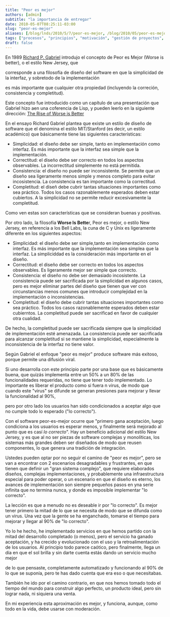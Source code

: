 ```yaml
---
title: "Peor es mejor"
authors: [admin]
subtitle: "la importancia de entregar"
date: 2010-05-07T08:25:11-03:00
slug: "peor-es-mejor"
aliases: [/blog/lnds/2010/5/7/peor-es-mejor, /blog/2010/05/peor-es-mejor.html]
tags: ["procesos", "principios", "motivación", "gestión de proyectos", "agilidad"]
draft: false
---
```


En 1989 [Richard P. Gabriel](http://dreamsongs.com/) introdujo el
concepto de Peor es Mejor (Worse is better), o el estilo New Jersey, que

corresponde a una filosofía de diseño del software en que la simplicidad
de la interfaz, y sobretodo de la implementación

es más importante que cualquier otra propiedad (incluyendo la correción,
consistencia y completitud).

Este concepto fue introducido como un capítulo de una presentación que
Gabriel hizo aen una coferencia de Lisp, y pueden leerlo en la siguiente dirección: 
[The Rise of Worse is Better](http://www.jwz.org/doc/worse-is-better.html)

En el ensayo Richard Gabriel plantea que existe un estilo de diseño de
software que el denomina el estilo MIT/Stanford (es decir, un estilo académico) que básicamente tiene las siguientes
características:

* Simplicidad: el diseño debe ser simple, tanto en implementación como interfaz. Es más importante que la interfaz sea simple que la implementación.
* Correctitud: el diseño debe ser correcto en todos los aspectos observables. La incorrectitud simplemente no está permitida.
* Consistencia: el diseño no puede ser inconsistente. Se permite que un diseño sea ligeramente menos simple y menos completo para evitar incosistencia. La consistencia es tan importante como la correctitud.
* Completitud: el diseñ debe cubrir tantas situaciones importantes como sea práctico. Todos los casos razonablemente esperados deben estar cubiertos.  A la simplicidad no se permite reducir excesivamente la completitud.

Como ven estas son características que se consideran buenas y positivas.

Por otro lado, la filosofía **Worse Is Bette**r, Peor es mejor, o estilo
New Jersey, en referencia a los Bell Labs, la cuna de C y Unix es
ligeramente diferente en los siguientes aspectos:

* Simplicidad: el diseño debe ser simple,tanto en implementación como interfaz. Es más importante que la implementación sea simplea que la interfaz. La simpliciddad es la consideración más importante en el diseño.
* Correctitud: el diseño debe ser correcto en todos los aspectos observables. Es ligeramente mejor ser simple que correcto.
* Consistencia: el diseño no debe ser demasiado incosistente. La consistencia puede ser sacrificada por la simplicidad en algunos casos, pero es mejor eliminar partes del diseño que tienen que ver con circunstancias menos comunes que introducir complejidad en la implementación o inconsistencias.
* Completitud: el diseño debe cubrir tantas situaciones importantes como sea práctico. Todos los casos razonablemente esperados deben estar cubierntos. La completitud puede ser sacrificad en favor de cualquier otra cualidad.

De hecho, la completitud puede ser sacrificada siempre que la
simplicidad de implementación esté amenazada. La consistencia puede ser
sacrificada para alcanzar completitud si se mantiene la simplicidad,
especialmente la inconsistencia de la interfaz no tiene valor.

Según Gabriel el enfoque "peor es mejor" produce software más exitoso,
porque permite una difusión viral.

Si uno desarrolla con este principio parte por una base que es
básicamente buena, que quizás implementa entre un 50% a un 80% de las
funcionalidades requeridas, no tiene que tener todo implementado. Lo
importante es liberar el producto como si fuera n virus, de modo que
cuando este "virus" se difunde se generan presiones para mejorar y
llevar la funcionalidad al 90%,

pero por otro lado los usuarios han sido condicionados a aceptar algo
que no cumple todo lo esperado ("lo correcto").

Con el software peor-es-mejor ocurre que "primero gana aceptación,
luego condiciona a los usuarios es esperar menos, y finalmente será
mejorado al punto que es casí *lo correcto*". Hay un beneficio
adicional del estilo New Jersey, y es que al no ser piezas de software
complejas y monolíticas, los sistemas más grandes deben ser diseñados de
modo que reusen componentes, lo que genera una tradición de integración.

Ustedes pueden optar por no seguir el camino de "peor es mejor", pero
se van a encontrar con 2 escenarios desagradables y frustrantes, en que
tienen que definir un "gran sistema complejo", que requiere elaborados
diseños, complejas implementaciones, y probablemente una infraestructura
especial para poder operar, o un escenario en que el diseño es eterno,
los avances de implementación son siempre pequeños pasos en yna serie
infinita que no termina nunca, y donde es imposible implementar "lo
correcto".

La lección es que a menudo no es deseable ir por "lo correcto". Es
mejor tener primero la mitad de lo que se necesita de modo que se
difunda como un virus. Una vez que la gente se ha enganchado, tomarse el
tiempo para mejorar y llegar al 90% de "lo correcto".

Yo lo he hecho, he implementado servicios en que hemos partido con la
mitad del desarrollo completado (o menos), pero el servicio ha ganado
aceptación, y ha crecido y evolucionado con el uso y la
retroalimentación de los usuarios. Al principio todo parece caótico,
pero finalmente, llega un día en que el sol brilla y sin darte cuenta
estás dando un servicio mucho mejor

de lo que pensaste, completamente automatizado y funcionando al 90% de
lo que se suponía, pero te has dado cuenta que era eso o que
necesitabas.

También he ido por el camino contrario, en que nos hemos tomado todo el
tiempo del mundo para construir algo perfecto, un producto ideal, pero
sin lograr nada, ni siquiera una venta.

En mi experiencia esta aproximación es mejor, y funciona, aunque, como
todo en la vida, debe usarse con moderación.
